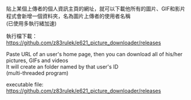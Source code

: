 貼上某個上傳者的個人資訊主頁的網址，就可以下載他所有的圖片、GIF和影片  
程式會新增一個資料夾，名為圖片上傳者的使用者名稱  
(已使用多執行緒加速)  
  
執行檔下載：  
https://github.com/z83rulek/e621_picture_downloader/releases  
  
Paste URL of an user's home page, then you can download all of his/her pictures, GIFs and videos  
It will create an folder named by that user's ID  
(multi-threaded program)  
  
executable file:  
https://github.com/z83rulek/e621_picture_downloader/releases  
  